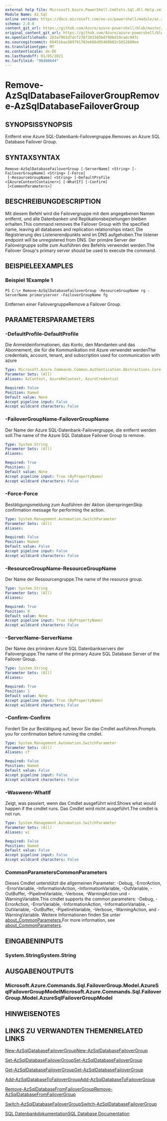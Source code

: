 ```yaml
---
external help file: Microsoft.Azure.PowerShell.Cmdlets.Sql.dll-Help.xml
Module Name: Az.Sql
online version: https://docs.microsoft.com/en-us/powershell/module/az.sql/remove-azsqldatabasefailovergroup
schema: 2.0.0
content_git_url: https://github.com/Azure/azure-powershell/blob/master/src/Sql/Sql/help/Remove-AzSqlDatabaseFailoverGroup.md
original_content_git_url: https://github.com/Azure/azure-powershell/blob/master/src/Sql/Sql/help/Remove-AzSqlDatabaseFailoverGroup.md
ms.openlocfilehash: 283a7963d7dcf278f203385bd790bd19cadc9d7c
ms.sourcegitcommit: 68451baa389791703e666d95469602c5652609ee
ms.translationtype: MT
ms.contentlocale: de-DE
ms.lasthandoff: 01/05/2021
ms.locfileid: "98460644"
---
```

# <span data-ttu-id="98f51-101">Remove-AzSqlDatabaseFailoverGroup</span><span class="sxs-lookup"><span data-stu-id="98f51-101">Remove-AzSqlDatabaseFailoverGroup</span></span>

## <span data-ttu-id="98f51-102">SYNOPSIS</span><span class="sxs-lookup"><span data-stu-id="98f51-102">SYNOPSIS</span></span>
<span data-ttu-id="98f51-103">Entfernt eine Azure SQL-Datenbank-Failovergruppe.</span><span class="sxs-lookup"><span data-stu-id="98f51-103">Removes an Azure SQL Database Failover Group.</span></span>

## <span data-ttu-id="98f51-104">SYNTAX</span><span class="sxs-lookup"><span data-stu-id="98f51-104">SYNTAX</span></span>

```
Remove-AzSqlDatabaseFailoverGroup [-ServerName] <String> [-FailoverGroupName] <String> [-Force]
 [-ResourceGroupName] <String> [-DefaultProfile <IAzureContextContainer>] [-WhatIf] [-Confirm]
 [<CommonParameters>]
```

## <span data-ttu-id="98f51-105">BESCHREIBUNG</span><span class="sxs-lookup"><span data-stu-id="98f51-105">DESCRIPTION</span></span>
<span data-ttu-id="98f51-106">Mit diesem Befehl wird die Failovergruppe mit dem angegebenen Namen entfernt, und alle Datenbanken und Replikationsbeziehungen bleiben erhalten.</span><span class="sxs-lookup"><span data-stu-id="98f51-106">This command removes the Failover Group with the specified name, leaving all databases and replication relationships intact.</span></span> <span data-ttu-id="98f51-107">Die Registrierung des Listenerendpunkts wird im DNS aufgehoben.</span><span class="sxs-lookup"><span data-stu-id="98f51-107">The listener endpoint will be unregistered from DNS.</span></span>
<span data-ttu-id="98f51-108">Der primäre Server der Failovergruppe sollte zum Ausführen des Befehls verwendet werden.</span><span class="sxs-lookup"><span data-stu-id="98f51-108">The Failover Group's primary server should be used to execute the command.</span></span>

## <span data-ttu-id="98f51-109">BEISPIELE</span><span class="sxs-lookup"><span data-stu-id="98f51-109">EXAMPLES</span></span>

### <span data-ttu-id="98f51-110">Beispiel 1</span><span class="sxs-lookup"><span data-stu-id="98f51-110">Example 1</span></span>
```
PS C:\> Remove-AzSqlDatabaseFailoverGroup -ResourceGroupName rg -ServerName primaryserver -FailoverGroupName fg
```

<span data-ttu-id="98f51-111">Entfernen einer Failovergruppe</span><span class="sxs-lookup"><span data-stu-id="98f51-111">Remove a Failover Group.</span></span>

## <span data-ttu-id="98f51-112">PARAMETERS</span><span class="sxs-lookup"><span data-stu-id="98f51-112">PARAMETERS</span></span>

### <span data-ttu-id="98f51-113">-DefaultProfile</span><span class="sxs-lookup"><span data-stu-id="98f51-113">-DefaultProfile</span></span>
<span data-ttu-id="98f51-114">Die Anmeldeinformationen, das Konto, den Mandanten und das Abonnement, die für die Kommunikation mit Azure verwendet werden</span><span class="sxs-lookup"><span data-stu-id="98f51-114">The credentials, account, tenant, and subscription used for communication with azure</span></span>

```yaml
Type: Microsoft.Azure.Commands.Common.Authentication.Abstractions.Core.IAzureContextContainer
Parameter Sets: (All)
Aliases: AzContext, AzureRmContext, AzureCredential

Required: False
Position: Named
Default value: None
Accept pipeline input: False
Accept wildcard characters: False
```

### <span data-ttu-id="98f51-115">-FailoverGroupName</span><span class="sxs-lookup"><span data-stu-id="98f51-115">-FailoverGroupName</span></span>
<span data-ttu-id="98f51-116">Der Name der Azure SQL-Datenbank-Failovergruppe, die entfernt werden soll.</span><span class="sxs-lookup"><span data-stu-id="98f51-116">The name of the Azure SQL Database Failover Group to remove.</span></span>

```yaml
Type: System.String
Parameter Sets: (All)
Aliases:

Required: True
Position: 2
Default value: None
Accept pipeline input: True (ByPropertyName)
Accept wildcard characters: False
```

### <span data-ttu-id="98f51-117">-Force</span><span class="sxs-lookup"><span data-stu-id="98f51-117">-Force</span></span>
<span data-ttu-id="98f51-118">Bestätigungsmeldung zum Ausführen der Aktion überspringen</span><span class="sxs-lookup"><span data-stu-id="98f51-118">Skip confirmation message for performing the action.</span></span>

```yaml
Type: System.Management.Automation.SwitchParameter
Parameter Sets: (All)
Aliases:

Required: False
Position: Named
Default value: False
Accept pipeline input: False
Accept wildcard characters: False
```

### <span data-ttu-id="98f51-119">-ResourceGroupName</span><span class="sxs-lookup"><span data-stu-id="98f51-119">-ResourceGroupName</span></span>
<span data-ttu-id="98f51-120">Der Name der Ressourcengruppe.</span><span class="sxs-lookup"><span data-stu-id="98f51-120">The name of the resource group.</span></span>

```yaml
Type: System.String
Parameter Sets: (All)
Aliases:

Required: True
Position: 0
Default value: None
Accept pipeline input: True (ByPropertyName)
Accept wildcard characters: False
```

### <span data-ttu-id="98f51-121">-ServerName</span><span class="sxs-lookup"><span data-stu-id="98f51-121">-ServerName</span></span>
<span data-ttu-id="98f51-122">Der Name des primären Azure SQL Datenbankservers der Failovergruppe.</span><span class="sxs-lookup"><span data-stu-id="98f51-122">The name of the primary Azure SQL Database Server of the Failover Group.</span></span>

```yaml
Type: System.String
Parameter Sets: (All)
Aliases:

Required: True
Position: 1
Default value: None
Accept pipeline input: True (ByPropertyName)
Accept wildcard characters: False
```

### <span data-ttu-id="98f51-123">-Confirm</span><span class="sxs-lookup"><span data-stu-id="98f51-123">-Confirm</span></span>
<span data-ttu-id="98f51-124">Fordert Sie zur Bestätigung auf, bevor Sie das Cmdlet ausführen.</span><span class="sxs-lookup"><span data-stu-id="98f51-124">Prompts you for confirmation before running the cmdlet.</span></span>

```yaml
Type: System.Management.Automation.SwitchParameter
Parameter Sets: (All)
Aliases: cf

Required: False
Position: Named
Default value: False
Accept pipeline input: False
Accept wildcard characters: False
```

### <span data-ttu-id="98f51-125">-Waswenn</span><span class="sxs-lookup"><span data-stu-id="98f51-125">-WhatIf</span></span>
<span data-ttu-id="98f51-126">Zeigt, was passiert, wenn das Cmdlet ausgeführt wird.</span><span class="sxs-lookup"><span data-stu-id="98f51-126">Shows what would happen if the cmdlet runs.</span></span>
<span data-ttu-id="98f51-127">Das Cmdlet wird nicht ausgeführt.</span><span class="sxs-lookup"><span data-stu-id="98f51-127">The cmdlet is not run.</span></span>

```yaml
Type: System.Management.Automation.SwitchParameter
Parameter Sets: (All)
Aliases: wi

Required: False
Position: Named
Default value: False
Accept pipeline input: False
Accept wildcard characters: False
```

### <span data-ttu-id="98f51-128">CommonParameters</span><span class="sxs-lookup"><span data-stu-id="98f51-128">CommonParameters</span></span>
<span data-ttu-id="98f51-129">Dieses Cmdlet unterstützt die allgemeinen Parameter: -Debug, -ErrorAction, -ErrorVariable, -InformationAction, -InformationVariable, -OutVariable, -OutBuffer, -PipelineVariable, -Verbose, -WarningAction und -WarningVariable.</span><span class="sxs-lookup"><span data-stu-id="98f51-129">This cmdlet supports the common parameters: -Debug, -ErrorAction, -ErrorVariable, -InformationAction, -InformationVariable, -OutVariable, -OutBuffer, -PipelineVariable, -Verbose, -WarningAction, and -WarningVariable.</span></span> <span data-ttu-id="98f51-130">Weitere Informationen finden Sie unter [about_CommonParameters.](http://go.microsoft.com/fwlink/?LinkID=113216)</span><span class="sxs-lookup"><span data-stu-id="98f51-130">For more information, see [about_CommonParameters](http://go.microsoft.com/fwlink/?LinkID=113216).</span></span>

## <span data-ttu-id="98f51-131">EINGABEN</span><span class="sxs-lookup"><span data-stu-id="98f51-131">INPUTS</span></span>

### <span data-ttu-id="98f51-132">System.String</span><span class="sxs-lookup"><span data-stu-id="98f51-132">System.String</span></span>

## <span data-ttu-id="98f51-133">AUSGABEN</span><span class="sxs-lookup"><span data-stu-id="98f51-133">OUTPUTS</span></span>

### <span data-ttu-id="98f51-134">Microsoft.Azure.Commands.Sql.FailoverGroup.Model.AzureSqlFailoverGroupModel</span><span class="sxs-lookup"><span data-stu-id="98f51-134">Microsoft.Azure.Commands.Sql.FailoverGroup.Model.AzureSqlFailoverGroupModel</span></span>

## <span data-ttu-id="98f51-135">HINWEISE</span><span class="sxs-lookup"><span data-stu-id="98f51-135">NOTES</span></span>

## <span data-ttu-id="98f51-136">LINKS ZU VERWANDTEN THEMEN</span><span class="sxs-lookup"><span data-stu-id="98f51-136">RELATED LINKS</span></span>

[<span data-ttu-id="98f51-137">New-AzSqlDatabaseFailoverGroup</span><span class="sxs-lookup"><span data-stu-id="98f51-137">New-AzSqlDatabaseFailoverGroup</span></span>](./New-AzSqlDatabaseFailoverGroup.md)

[<span data-ttu-id="98f51-138">Set-AzSqlDatabaseFailoverGroup</span><span class="sxs-lookup"><span data-stu-id="98f51-138">Set-AzSqlDatabaseFailoverGroup</span></span>](./Set-AzSqlDatabaseFailoverGroup.md)

[<span data-ttu-id="98f51-139">Get-AzSqlDatabaseFailoverGroup</span><span class="sxs-lookup"><span data-stu-id="98f51-139">Get-AzSqlDatabaseFailoverGroup</span></span>](./Get-AzSqlDatabaseFailoverGroup.md)

[<span data-ttu-id="98f51-140">Add-AzSqlDatabaseToFailoverGroup</span><span class="sxs-lookup"><span data-stu-id="98f51-140">Add-AzSqlDatabaseToFailoverGroup</span></span>](./Add-AzSqlDatabaseToFailoverGroup.md)

[<span data-ttu-id="98f51-141">Remove-AzSqlDatabaseFromFailoverGroup</span><span class="sxs-lookup"><span data-stu-id="98f51-141">Remove-AzSqlDatabaseFromFailoverGroup</span></span>](./Remove-AzSqlDatabaseFromFailoverGroup.md)

[<span data-ttu-id="98f51-142">Switch-AzSqlDatabaseFailoverGroup</span><span class="sxs-lookup"><span data-stu-id="98f51-142">Switch-AzSqlDatabaseFailoverGroup</span></span>](./Switch-AzSqlDatabaseFailoverGroup.md)

[<span data-ttu-id="98f51-143">SQL Datenbankdokumentation</span><span class="sxs-lookup"><span data-stu-id="98f51-143">SQL Database Documentation</span></span>](https://docs.microsoft.com/azure/sql-database/)
